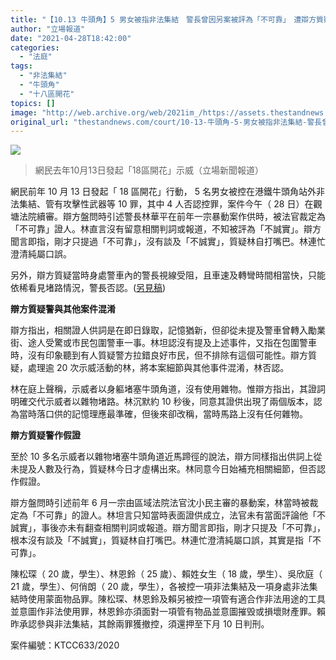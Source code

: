 ```yaml
---
title: "【10.13 牛頭角】5 男女被指非法集結　警長曾因另案被評為「不可靠」　遭辯方質疑自打嘴巴"
author: "立場報道"
date: "2021-04-28T18:42:00"
categories:
  - "法庭"
tags:
  - "非法集結"
  - "牛頭角"
  - "十八區開花"
topics: []
image: "http://web.archive.org/web/2021im_/https://assets.thestandnews.com/media/photos/72527337_3238270236245726_5607441797656608768_o_Vise3.png"
original_url: "thestandnews.com/court/10-13-牛頭角-5-男女被指非法集結-警長曾因另案被評為-不可靠-遭辯方質疑自打嘴巴"
---
```

![](http://web.archive.org/web/2021im_/https://assets.thestandnews.com/media/photos/72527337_3238270236245726_5607441797656608768_o_Vise3.png)
> 網民去年10月13日發起「18區開花」示威（立場新聞報道）

網民前年 10 月 13 日發起「 18 區開花」行動， 5 名男女被控在港鐵牛頭角站外非法集結、管有攻擊性武器等 10 罪，其中 4 人否認控罪，案件今午（ 28 日）在觀塘法院續審。辯方盤問時引述警長林華平在前年一宗暴動案作供時，被法官裁定為「不可靠」證人。林直言沒有留意相關判詞或報道，不知被評為「不誠實」。辯方聞言即指，剛才只提過「不可靠」，沒有談及「不誠實」，質疑林自打嘴巴。林連忙澄清純屬口誤。

另外，辯方質疑當時身處警車內的警長視線受阻，且車速及轉彎時間相當快，只能依稀看見堵路情況，警長否認。([另見稿](../../court/10-13-%E7%89%9B%E9%A0%AD%E8%A7%92-5-%E7%94%B7%E5%A5%B3%E8%A2%AB%E6%8C%87%E9%9D%9E%E6%B3%95%E9%9B%86%E7%B5%90-%E8%AD%A6%E5%90%A6%E8%AA%8D%E8%A7%80%E5%AF%9F%E6%99%82%E9%96%93%E5%B0%91%E6%96%BC-1-10-%E7%A7%92/))

**辯方質疑警與其他案件混淆**

辯方指出，相關證人供詞是在即日錄取，記憶猶新，但卻從未提及警車曾轉入勵業街、途人受驚或市民包圍警車一事。林坦認沒有提及上述事件，又指在包圍警車時，沒有印象聽到有人質疑警方拉錯良好市民，但不排除有這個可能性。辯方質疑，處理逾 20 次示威活動的林，將本案細節與其他事件混淆，林否認。

林在庭上聲稱，示威者以身軀堵塞牛頭角道，沒有使用雜物。惟辯方指出，其證詞明確交代示威者以雜物堵路。林沉默約 10 秒後，同意其證供出現了兩個版本，認為當時落口供的記憶理應最準確，但後來卻改稱，當時馬路上沒有任何雜物。

**辯方質疑警作假證**

至於 10 多名示威者以雜物堵塞牛頭角道近馬蹄徑的說法，辯方同樣指出供詞上從未提及人數及行為，質疑林今日才虛構出來。林同意今日始補充相關細節，但否認作假證。

辯方盤問時引述前年 6 月一宗由區域法院法官沈小民主審的暴動案，林當時被裁定為「不可靠」的證人。林坦言只知當時表面證供成立，法官未有當面評論他「不誠實」，事後亦未有翻查相關判詞或報道。辯方聞言即指，剛才只提及「不可靠」，根本沒有談及「不誠實」，質疑林自打嘴巴。林連忙澄清純屬口誤，其實是指「不可靠」。

陳松琛（ 20 歲，學生）、林恩鈴（ 25 歲）、賴姓女生（ 18 歲，學生）、吳欣庭（ 21 歲，學生）、何俏朗（ 20 歲，學生），各被控一項非法集結及一項身處非法集結時使用蒙面物品罪。陳松琛、林恩鈴及賴另被控一項管有適合作非法用途的工具並意圖作非法使用罪，林恩鈴亦須面對一項管有物品並意圖摧毁或損壞財產罪。賴昨承認參與非法集結，其餘兩罪獲撤控，須還押至下月 10 日判刑。

案件編號：KTCC633/2020